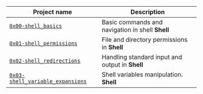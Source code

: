| Project name | Description |
| ------------ | ----------- |
| [`0x00-shell_basics`](https://github.com/antonymuga/alx-system_engineering-devops/tree/master/0x00-shell_basics) | Basic commands and navigation in shell **Shell** |
| [`0x01-shell_permissions`](https://github.com/antonymuga/alx-system_engineering-devops/tree/master/0x01-shell_permissions) | File and directory permissions in **Shell** |
| [`0x02-shell_redirections`](https://github.com/antonymuga/alx-system_engineering-devops/tree/master/0x02-shell_redirections) | Handling standard input and output in **Shell** |
| [`0x03-shell_variable_expansions`](https://github.com/antonymuga/alx-system_engineering-devops/tree/master/0x03-shell_variables_expansions) |Shell variables manipulation. **Shell** |
